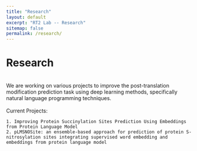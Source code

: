 ```yaml
---
title: "Research"
layout: default
excerpt: "RT2 Lab -- Research"
sitemap: false
permalink: /research/
---
```


<h1>Research</h1>


<br>
We are working on various projects to improve the post-translation modification prediction task using deep learning methods, specifically natural language programming techniques.
<br><br>
Current Projects:
	
    1. Improving Protein Succinylation Sites Prediction Using Embeddings from Protein Language Model
    2. pLMSNOSite: an ensemble-based approach for prediction of protein S-nitrosylation sites integrating supervised word embedding and embeddings from protein language model